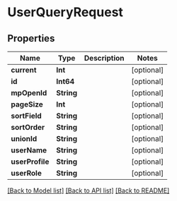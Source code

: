 # UserQueryRequest

## Properties
Name | Type | Description | Notes
------------ | ------------- | ------------- | -------------
**current** | **Int** |  | [optional] 
**id** | **Int64** |  | [optional] 
**mpOpenId** | **String** |  | [optional] 
**pageSize** | **Int** |  | [optional] 
**sortField** | **String** |  | [optional] 
**sortOrder** | **String** |  | [optional] 
**unionId** | **String** |  | [optional] 
**userName** | **String** |  | [optional] 
**userProfile** | **String** |  | [optional] 
**userRole** | **String** |  | [optional] 

[[Back to Model list]](../README.md#documentation-for-models) [[Back to API list]](../README.md#documentation-for-api-endpoints) [[Back to README]](../README.md)


